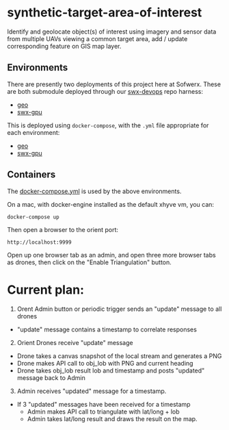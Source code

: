 # synthetic-target-area-of-interest

Identify and geolocate object(s) of interest using imagery and sensor data from multiple UAVs viewing a common target area, add / update corresponding feature on GIS map layer.

## Environments

There are presently two deployments of this project here at Sofwerx. These are both submodule deployed through our [swx-devops](https://github.com/sofwerx/swx-devops) repo harness:

- [geo](https://github.com/sofwerx/swx-devops/tree/master/local/geo)
- [swx-gpu](https://github.com/sofwerx/swx-devops/tree/master/local/swx-gpu)

This is deployed using `docker-compose`, with the `.yml` file appropriate for each environment:

- [geo](geo.yml)
- [swx-gpu](swx-gpu.yml)

## Containers

The [docker-compose.yml](docker-compose.yml) is used by the above environments.

On a mac, with docker-engine installed as the default xhyve vm, you can:

    docker-compose up

Then open a browser to the orient port:

    http://localhost:9999

Open up one browser tab as an admin, and open three more browser tabs as drones, then click on the "Enable Triangulation" button.

# Current plan:

1. Orent Admin button or periodic trigger sends an "update" message to all drones
  - "update" message contains a timestamp to correlate responses
2. Orient Drones receive "update" message
  - Drone takes a canvas snapshot of the local stream and generates a PNG
  - Drone makes API call to obj_lob with PNG and current heading
  - Drone takes obj_lob result lob and timestamp and posts "updated" message back to Admin
3. Admin receives "updated" message for a timestamp.
 - If 3 "updated" messages have been received for a timestamp
   - Admin makes API call to triangulate with lat/long + lob
   - Admin takes lat/long result and draws the result on the map.

